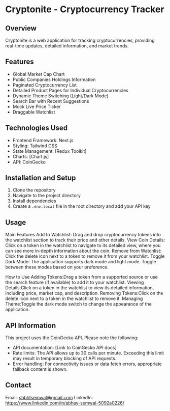 # Cryptonite - Cryptocurrency Tracker

## Overview
Cryptonite is a web application for tracking cryptocurrencies, providing real-time updates, detailed information, and market trends.

## Features
- Global Market Cap Chart
- Public Companies Holdings Information
- Paginated Cryptocurrency List
- Detailed Product Pages for Individual Cryptocurrencies
- Dynamic Theme Switching (Light/Dark Mode)
- Search Bar with Recent Suggestions
- Mock Live Price Ticker
- Draggable Watchlist

## Technologies Used
- Frontend Framework: Next.js
- Styling: Tailwind CSS
- State Management: [Redux Toolkit]
- Charts: [Chart.js]
- API: CoinGecko

## Installation and Setup
1. Clone the repository
2. Navigate to the project directory
3. Install dependencies
4. Create a `.env.local` file in the root directory and add your API key

## Usage

Main Features
Add to Watchlist: Drag and drop cryptocurrency tokens into the watchlist section to track their price and other details.
View Coin Details: Click on a token in the watchlist to navigate to its detailed view, where you can see more in-depth information about the coin.
Remove from Watchlist: Click the delete icon next to a token to remove it from your watchlist.
Toggle Dark Mode: The application supports dark mode and light mode. Toggle between these modes based on your preference.

How to Use
Adding Tokens:Drag a token from a supported source or use the search feature (if available) to add it to your watchlist.
Viewing Details:Click on a token in the watchlist to view its detailed information, including price, market cap, and description.
Removing Tokens:Click on the delete icon next to a token in the watchlist to remove it.
Managing Theme:Toggle the dark mode switch to change the appearance of the application.

## API Information
This project uses the CoinGecko API. Please note the following:
- API documentation: [Link to CoinGecko API docs]
- Rate limits: The API allows up to 30 calls per minute. Exceeding this limit may result in temporary blocking of API requests.
- Error handling: For connectivity issues or data fetch errors, appropriate fallback content is shown.
  
## Contact
Email: shbhtsemwal@gmail.com
LinkedIn: https://www.linkedin.com/in/abhay-semwal-5092a0226/
